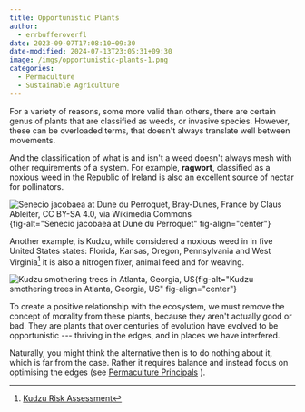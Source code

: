 ```yaml
---
title: Opportunistic Plants
author:
  - errbufferoverfl
date: 2023-09-07T17:08:10+09:30
date-modified: 2024-07-13T23:05:31+09:30
image: /imgs/opportunistic-plants-1.png
categories:
  - Permaculture
  - Sustainable Agriculture
---
```


For a variety of reasons, some more valid than others, there are certain genus of plants that are classified as weeds, or invasive species. However, these can be overloaded terms, that doesn't always translate well between movements.

And the classification of what is and isn't a weed doesn't always mesh with other requirements of a system. For example, **ragwort**, classified as a noxious weed in the Republic of Ireland is also an excellent source of nectar for pollinators.

![Senecio jacobaea at Dune du Perroquet, Bray-Dunes, France by Claus Ableiter, CC BY-SA 4.0, via Wikimedia Commons](/imgs/opportunistic-plants-1.png){fig-alt="Senecio jacobaea at Dune du Perroquet" fig-align="center"}

Another example, is Kudzu, while considered a noxious weed in in five United States states: Florida, Kansas, Oregon, Pennsylvania and West Virginia[^1] it is also a nitrogen fixer, animal feed and for weaving.

![Kudzu smothering trees in Atlanta, Georgia, US](/imgs/opportunistic-plants.png){fig-alt="Kudzu smothering trees in Atlanta, Georgia, US" fig-align="center"}

To create a positive relationship with the ecosystem, we must remove the concept of morality from these plants, because they aren't actually good or bad. They are plants that over centuries of evolution have evolved to be opportunistic --- thriving in the edges, and in places we have interfered.

Naturally, you might think the alternative then is to do nothing about it, which is far from the case. Rather it requires balance and instead focus on optimising the edges (see [Permaculture Principals](permaculture.md) ).

[^1]: [Kudzu Risk Assessment](https://www.daf.qld.gov.au/__data/assets/pdf_file/0004/74137/IPA-Kudzu-Risk-Assessment.pdf)
